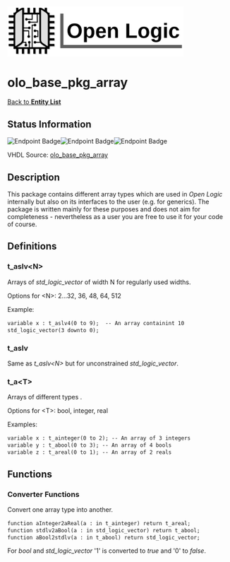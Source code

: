 <img src="../Logo.png" alt="Logo" width="400">

# olo_base_pkg_array

[Back to **Entity List**](../EntityList.md)

## Status Information

![Endpoint Badge](https://img.shields.io/endpoint?url=https://storage.googleapis.com/open-logic-badges/coverage/olo_base_pkg_array.json?cacheSeconds=0)![Endpoint Badge](https://img.shields.io/endpoint?url=https://storage.googleapis.com/open-logic-badges/branches/olo_base_pkg_array.json?cacheSeconds=0)![Endpoint Badge](https://img.shields.io/endpoint?url=https://storage.googleapis.com/open-logic-badges/issues/olo_base_pkg_array.json?cacheSeconds=0)

VHDL Source: [olo_base_pkg_array](../../src/base/vhdl/olo_base_pkg_array.vhd)

## Description

This package contains different array types which are used in *Open Logic* internally but also on its interfaces to the user (e.g. for generics). The package is written mainly for these purposes and does not aim for completeness - nevertheless as a user you are free to use it for your code of course.

## Definitions

### t_aslv\<N\>

Arrays of *std_logic_vector* of width N for regularly used widths.

Options for \<N\>: 2...32, 36, 48, 64, 512

Example:

```
variable x : t_aslv4(0 to 9);  -- An array containint 10 std_logic_vector(3 downto 0);
```

### t_aslv

Same as *t_aslv\<N\>* but for unconstrained *std_logic_vector*.

### t_a\<T\>

Arrays of different types .

Options for \<T\>: bool, integer, real

Examples:

```
variable x : t_ainteger(0 to 2); -- An array of 3 integers
variable y : t_abool(0 to 3); -- An array of 4 bools
variable z : t_areal(0 to 1); -- An array of 2 reals
```



## Functions

### Converter Functions

Convert one array type into another.

```
function aInteger2aReal(a : in t_ainteger) return t_areal;
function stdlv2aBool(a : in std_logic_vector) return t_abool;
function aBool2stdlv(a : in t_abool) return std_logic_vector;
```

For *bool* and *std_logic_vector* '1' is converted to *true* and '0' to *false*.



